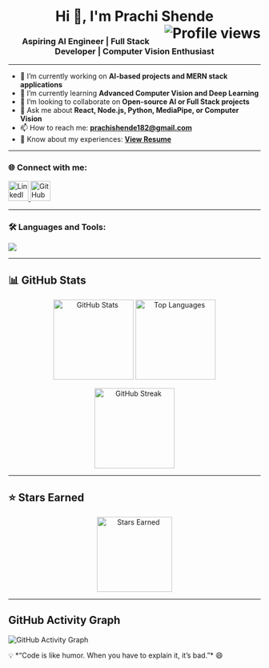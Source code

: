 <h1 align="center">
  Hi 👋, I'm Prachi Shende
  <img align="right" src="https://komarev.com/ghpvc/?username=prachishende007&label=Profile%20views&color=0e75b6&style=flat" alt="Profile views"/>
</h1>

<h3 align="center">Aspiring AI Engineer | Full Stack Developer | Computer Vision Enthusiast</h3>

---

- 🔭 I’m currently working on **AI-based projects and MERN stack applications**
- 🌱 I’m currently learning **Advanced Computer Vision and Deep Learning**
- 👯 I’m looking to collaborate on **Open-source AI or Full Stack projects**
- 💬 Ask me about **React, Node.js, Python, MediaPipe, or Computer Vision**
- 📫 How to reach me: **prachishende182@gmail.com**
- 📄 Know about my experiences: [**View Resume**](./Prachi_Shende_VIIT_Resume.pdf)

---

### 🌐 Connect with me:
<p align="left">
  <a href="https://www.linkedin.com/in/prachi-shende-933812259/" target="_blank">
    <img src="https://skillicons.dev/icons?i=linkedin" height="40" alt="LinkedIn"/>
  </a>
  <a href="https://github.com/prachishende007" target="_blank">
    <img src="https://skillicons.dev/icons?i=github" height="40" alt="GitHub"/>
  </a>
</p>

---

### 🛠 Languages and Tools:
<p align="left">
  <img src="https://skillicons.dev/icons?i=python,cpp,javascript,react,nodejs,express,mongodb,html,css" />
</p>

---

## 📊 GitHub Stats

<p align="center">
  <!-- GitHub Stats -->
  <img src="https://github-readme-stats.vercel.app/api?username=prachishende007&show_icons=true&theme=tokyonight" alt="GitHub Stats" height="160"/>
  
  <!-- Top Languages -->
  <img src="https://github-readme-stats.vercel.app/api/top-langs/?username=prachishende007&layout=compact&theme=tokyonight" alt="Top Languages" height="160"/>
</p>

<!-- GitHub Streak -->
<p align="center">
  <img src="https://github-readme-streak-stats.herokuapp.com?user=prachishende007&theme=tokyonight" alt="GitHub Streak" height="160"/>
</p>

---
## ⭐ Stars Earned
<p align="center">
  <img src="https://github-readme-stats.vercel.app/api?username=prachishende007&show_icons=true&hide_title=true&hide=prs,issues,contribs&count_private=true&theme=tokyonight" alt="Stars Earned" height="150"/>
</p>

---
## GitHub Activity Graph
![GitHub Activity Graph](https://github-readme-activity-graph.vercel.app/graph?username=prachishende007&theme=github-compact&hide_border=true&area=true)

<p>💡 *“Code is like humor. When you have to explain it, it’s bad.”* 😄</p>


